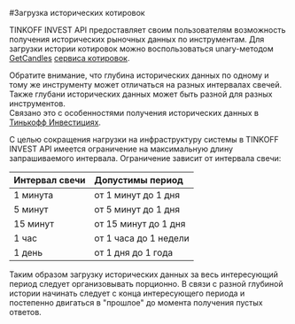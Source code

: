 #Загрузка исторических котировок

TINKOFF INVEST API предоставляет своим пользователям возможность получения исторических рыночных данных по
инструментам. Для загрузки истории котировок можно воспользоваться unary-методом 
[GetCandles](#getcandles) [сервиса котировок](/investAPI/head-marketdata). 

Обратите внимание, что глубина исторических данных по одному и тому же инструменту может отличаться на 
разных интервалах свечей. Также глубани исторических данных может быть разной для разных инструментов.  
Связано это с особенностями получения исторических данных в [Тинькофф Инвестициях](https://www.tinkoff.ru/invest/).

С целью сокращения нагрузки на инфраструктуру системы в TINKOFF INVEST API имеется ограничение на 
максимальную длину запрашиваемого интервала. Ограничение зависит от интервала свечи: 

| Интервал свечи | Допустимы период      |
| :------------- | :-------------------- |
| 1 минута       | от 1 минут до 1 дня   |
| 5 минут        | от 5 минут до 1 дня   |
| 15 минут       | от 15 минут до 1 дня  |
| 1 час          | от 1 часа до 1 недели |
| 1 день         | от 1 дня до 1 года    |

Таким образом загрузку исторических данных за весь интересующий период следует организовывать порционно. 
В связи с разной глубиной истории начинать следует с конца интересующего периода и постепенно двигаться в
"прошлое" до момента получения пустых ответов. 